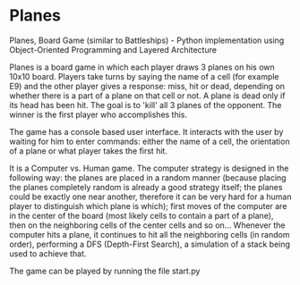 # Planes
Planes, Board Game (similar to Battleships) - Python implementation using Object-Oriented Programming and Layered Architecture

Planes is a board game in which each player draws 3 planes on his own 10x10 board. Players take turns by saying the name of a cell (for example E9) and the other player 
gives a response: miss, hit or dead, depending on whether there is a part of a plane on that cell or not. A plane is dead only if its head has been hit. The goal is to 
'kill' all 3 planes of the opponent. The winner is the first player who accomplishes this.

The game has a console based user interface. It interacts with the user by waiting for him to enter commands: either the name of a cell, the orientation of a plane or
what player takes the first hit. 

It is a Computer vs. Human game. The computer strategy is designed in the following way: the planes are placed in a random manner (because placing the planes completely 
random is already a good strategy itself; the planes could be exactly one near another, therefore it can be very hard for a human player to distinguish which plane is 
which); first moves of the computer are in the center of the board (most likely cells to contain a part of a plane), then on the neighboring cells of the center cells 
and so on... Whenever the computer hits a plane, it continues to hit all the neighboring cells (in random order), performing a DFS (Depth-First Search), a simulation
of a stack being used to achieve that.

The game can be played by running the file start.py
